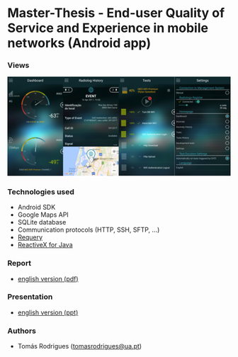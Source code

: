 # Master-Thesis - End-user Quality of Service and Experience in mobile networks (Android app)

### Views

![alt tag](https://github.com/toomyy94/Master-Thesis/blob/master/Presentation/views.png)

### Technologies used

* Android SDK
* Google Maps API
* SQLite database 
* Communication protocols (HTTP, SSH, SFTP, ...)
* [Requery](https://github.com/requery/requery)
* [ReactiveX for Java](https://github.com/ReactiveX/RxAndroid)

### Report
* [english version (pdf)](https://github.com/toomyy94/Master-Thesis/blob/master/End-user%20quality%20of%20service%20and%20experience%20in%20mobile%20networks.pdf)

### Presentation
* [english version (ppt)](https://github.com/toomyy94/Master-Thesis/blob/master/Presentation/Apresenta%C3%A7%C3%A3o%20-%20Disserta%C3%A7%C3%A3o.pptx)

### Authors

* Tomás Rodrigues (tomasrodrigues@ua.pt)
